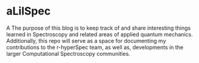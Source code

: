 # aLilSpec
 A The purpose of this blog is to keep track of and share interesting things learned in Spectroscopy and related areas of applied quantum mechanics. Additionally, this repo will serve as a space for documenting my contributions to the r-hyperSpec team, as well as, developments in the larger Computational Spectroscopy communities.


<!-- ## A return to hyperSpec -->

